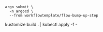 

```
argo submit \
  -n argocd \
  --from workflowtemplate/flow-bump-up-step
```

kustomize build . | kubectl apply -f -
